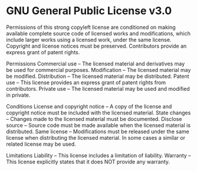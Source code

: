 GNU General Public License v3.0
===============================

Permissions of this strong copyleft license are conditioned on making available
complete source code of licensed works and modifications, which include larger
works using a licensed work, under the same license. Copyright and license
notices must be preserved. Contributors provide an express grant of patent
rights.

Permissions
Commercial use – The licensed material and derivatives may be used for
    commercial purposes.
Modification – The licensed material may be modified.
Distribution – The licensed material may be distributed.
Patent use – This license provides an express grant of patent rights from
    contributors.
Private use – The licensed material may be used and modified in private.

Conditions
License and copyright notice – A copy of the license and copyright notice must
    be included with the licensed material.
State changes – Changes made to the licensed material must be documented.
Disclose source – Source code must be made available when the licensed material
    is distributed.
Same license – Modifications must be released under the same license when
    distributing the licensed material. In some cases a similar or related
    license may be used.

Limitations
Liability – This license includes a limitation of liability.
Warranty – This license explicitly states that it does NOT provide any warranty.
